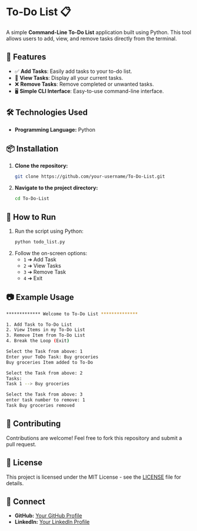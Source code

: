 # To-Do List 📋

A simple **Command-Line To-Do List** application built using Python. This tool allows users to add, view, and remove tasks directly from the terminal.

## 🎯 Features
- ✅ **Add Tasks**: Easily add tasks to your to-do list.
- 👀 **View Tasks**: Display all your current tasks.
- ❌ **Remove Tasks**: Remove completed or unwanted tasks.
- 🖥️ **Simple CLI Interface**: Easy-to-use command-line interface.

## 🛠️ Technologies Used
- **Programming Language:** Python

## 📦 Installation
1. **Clone the repository:**
   ```sh
   git clone https://github.com/your-username/To-Do-List.git
   ```
2. **Navigate to the project directory:**
   ```sh
   cd To-Do-List
   ```

## 🚀 How to Run
1. Run the script using Python:
   ```sh
   python todo_list.py
   ```
2. Follow the on-screen options:
   - `1` ➔ Add Task
   - `2` ➔ View Tasks
   - `3` ➔ Remove Task
   - `4` ➔ Exit

## 📷 Example Usage
```sh
************* Welcome to To-Do List **************

1. Add Task to To-Do List
2. View Items in my To-Do List
3. Remove Item from To-Do List
4. Break the Loop (Exit)

Select the Task from above: 1
Enter your ToDo Task: Buy groceries
Buy groceries Item added to To-Do

Select the Task from above: 2
Tasks:
Task 1 --> Buy groceries

Select the Task from above: 3
enter task number to remove: 1
Task Buy groceries removed
```

## 🤝 Contributing
Contributions are welcome! Feel free to fork this repository and submit a pull request.

## 📜 License
This project is licensed under the MIT License - see the [LICENSE](LICENSE) file for details.

## 🔗 Connect
- **GitHub:** [Your GitHub Profile](https://github.com/sowmyagovula)
- **LinkedIn:** [Your LinkedIn Profile](https://linkedin.com/in/sowmyagovula)

